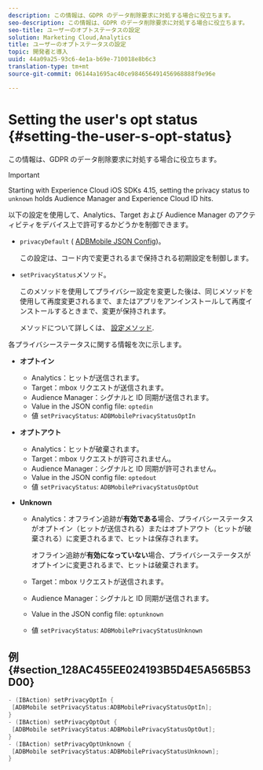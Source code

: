 ```yaml
---
description: この情報は、GDPR のデータ削除要求に対処する場合に役立ちます。
seo-description: この情報は、GDPR のデータ削除要求に対処する場合に役立ちます。
seo-title: ユーザーのオプトステータスの設定
solution: Marketing Cloud,Analytics
title: ユーザーのオプトステータスの設定
topic: 開発者と導入
uuid: 44a09a25-93c6-4e1a-b69e-710018e8b6c3
translation-type: tm+mt
source-git-commit: 06144a1695ac40ce984656491456968888f9e96e

---
```



# Setting the user's opt status {#setting-the-user-s-opt-status}

この情報は、GDPR のデータ削除要求に対処する場合に役立ちます。

>[!IMPORTANT]
>
>Starting with Experience Cloud iOS SDKs 4.15, setting the privacy status to `unknown` holds Audience Manager and Experience Cloud ID hits.

以下の設定を使用して、Analytics、Target および Audience Manager のアクティビティをデバイス上で許可するかどうかを制御できます。

* `privacyDefault` ( [ADBMobile JSON Config](/help/ios/configuration/json-config/json-config.md))。

   この設定は、コード内で変更されるまで保持される初期設定を制御します。

* `setPrivacyStatus`メソッド。

   このメソッドを使用してプライバシー設定を変更した後は、同じメソッドを使用して再度変更されるまで、またはアプリをアンインストールして再度インストールするときまで、変更が保持されます。

   メソッドについて詳しくは、 [設定メソッド](/help/ios/configuration/json-config/json-config.md).

各プライバシーステータスに関する情報を次に示します。

* **オプトイン**

   * Analytics：ヒットが送信されます。
   * Target：mbox リクエストが送信されます。
   * Audience Manager：シグナルと ID 同期が送信されます。
   * Value in the JSON config file: `optedin`
   * 値 `setPrivacyStatus`: `ADBMobilePrivacyStatusOptIn`

* **オプトアウト**

   * Analytics：ヒットが破棄されます。
   * Target：mbox リクエストが許可されません。
   * Audience Manager：シグナルと ID 同期が許可されません。
   * Value in the JSON config file: `optedout`
   * 値 `setPrivacyStatus`: `ADBMobilePrivacyStatusOptOut`

* **Unknown**

   * Analytics：オフライン追跡が&#x200B;**有効である**&#x200B;場合、プライバシーステータスがオプトイン（ヒットが送信される）またはオプトアウト（ヒットが破棄される）に変更されるまで、ヒットは保存されます。

      オフライン追跡が&#x200B;**有効になっていない**&#x200B;場合、プライバシーステータスがオプトインに変更されるまで、ヒットは破棄されます。

   * Target：mbox リクエストが送信されます。
   * Audience Manager：シグナルと ID 同期が送信されます。
   * Value in the JSON config file: `optunknown`
   * 値 `setPrivacyStatus`: `ADBMobilePrivacyStatusUnknown`

## 例 {#section_128AC455EE024193B5D4E5A565B53D00}

```objective-c
- (IBAction) setPrivacyOptIn { 
 [ADBMobile setPrivacyStatus:ADBMobilePrivacyStatusOptIn]; 
} 
- (IBAction) setPrivacyOptOut { 
 [ADBMobile setPrivacyStatus:ADBMobilePrivacyStatusOptOut]; 
} 
- (IBAction) setPrivacyOptUnknown { 
 [ADBMobile setPrivacyStatus:ADBMobilePrivacyStatusUnknown]; 
}
```

